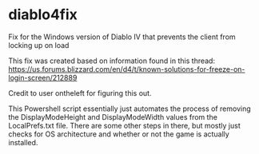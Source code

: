 # diablo4fix
Fix for the Windows version of Diablo IV that prevents the client from locking up on load

This fix was created based on information found in this thread:
https://us.forums.blizzard.com/en/d4/t/known-solutions-for-freeze-on-login-screen/212889

Credit to user ontheleft for figuring this out.

This Powershell script essentially just automates the process of removing the DisplayModeHeight and DisplayModeWidth values from the LocalPrefs.txt file. There are some other steps in there, but mostly just checks for OS architecture and whether or not the game is actually installed.
